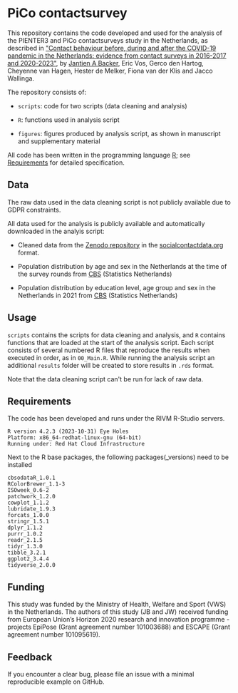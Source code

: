# PiCo contactsurvey

This repository contains the code developed and used for the analysis of the PIENTER3 and PiCo contactsurveys study in the Netherlands, as described in ["Contact behaviour before, during and after the COVID-19 pandemic in the Netherlands: evidence from contact surveys in 2016-2017 and 2020-2023"](https://www.eurosurveillance.org/content/10.2807/1560-7917.ES.2024.29.43.2400143), by [Jantien A Backer](mailto:jantien.backer@rivm.nl), Eric Vos, Gerco den Hartog, Cheyenne van Hagen, Hester de Melker, Fiona van der Klis and Jacco Wallinga. 

The repository consists of:

* `scripts`: code for two scripts (data cleaning and analysis)

* `R`: functions used in analysis script

* `figures`: figures produced by analysis script, as shown in manuscript and supplementary material

All code has been written in the programming language [R](https://www.r-project.org/about.html); see [Requirements](#requirements) for detailed specification.

## Data

The raw data used in the data cleaning script is not publicly available due to GDPR constraints.

All data used for the analysis is publicly available and automatically downloaded in the analyis script:

* Cleaned data from the [Zenodo repository](https://dx.doi.org/10.5281/zenodo.10370353) in the [socialcontactdata.org](https://www.socialcontactdata.org) format.

* Population distribution by age and sex in the Netherlands at the time of the survey rounds from [CBS](https://opendata.cbs.nl/#/CBS/nl/dataset/83482NED/table?dl=98643) (Statistics Netherlands)

* Population distribution by education level, age group and sex in the Netherlands in 2021 from  [CBS](https://opendata.cbs.nl/statline/#/CBS/nl/dataset/85184NED/table?dl=984E1) (Statistics Netherlands)


## Usage

`scripts` contains the scripts for data cleaning and analysis, and `R` contains functions that are loaded at the start of the analysis script. Each script consists of several numbered R files that reproduce the results when executed in order, as in `00_Main.R`. While running the analysis script an additional `results` folder will be created to store results in `.rds` format.

Note that the data cleaning script can't be run for lack of raw data.


## <a name = "requirements"></a> Requirements

The code has been developed and runs under the RIVM R-Studio servers.

```
R version 4.2.3 (2023-10-31) Eye Holes
Platform: x86_64-redhat-linux-gnu (64-bit)
Running under: Red Hat Cloud Infrastructure
```

Next to the R base packages, the following packages(_versions) need to be installed

```
cbsodataR_1.0.1
RColorBrewer_1.1-3
ISOweek_0.6-2
patchwork_1.2.0
cowplot_1.1.2
lubridate_1.9.3
forcats_1.0.0
stringr_1.5.1
dplyr_1.1.2
purrr_1.0.2
readr_2.1.5
tidyr_1.3.0       
tibble_3.2.1
ggplot2_3.4.4
tidyverse_2.0.0 
```

## Funding

This study was funded by the Ministry of Health, Welfare and Sport (VWS) in the Netherlands. The authors of this study (JB and JW) received funding from European Union’s Horizon 2020 research and innovation programme - projects EpiPose (Grant agreement number 101003688) and ESCAPE (Grant agreement number 101095619).

## Feedback

If you encounter a clear bug, please file an issue with a minimal reproducible example on GitHub.

